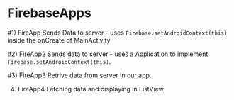# FirebaseApps

#1) FireApp
Sends Data to server - uses `Firebase.setAndroidContext(this)` inside the onCreate of MainActivity

#2) FireApp2
Sends data to server - uses a Application to implement `Firebase.setAndroidContext(this)`.

#3) FireApp3
Retrive data from server in our app.

4) FireApp4
Fetching data and displaying in ListView
